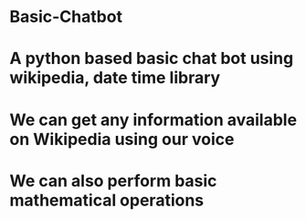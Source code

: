 # Basic-Chatbot
# A python based basic chat bot using wikipedia, date time library 
# We can get any information available on Wikipedia using our voice
# We can also perform basic mathematical operations

